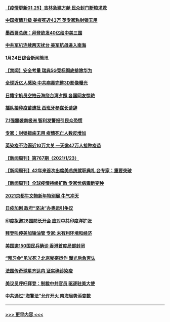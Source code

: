 #### [【疫情更新01.25】吉林急建方舱 民众封门断粮求救](../pages/prog202/a103034335.md?t=01250851) 
#### [中国疫情升级 美疫死近43万 英专家称封锁无用](../pages/prog202/a103039291.md?t=01250851) 
#### [墨西哥总统：拜登欲发40亿给中美三国](../pages/prog202/a103039258.md?t=01250851) 
#### [中共军机连续两天扰台 美军航母进入南海](../pages/prog202/a103039171.md?t=01250851) 
#### [1月24日综合新闻简讯](../pages/prog202/a103039168.md?t=01250851) 
#### [【禁闻】安全考量 瑞典5G竞标彻底排除华为](../pages/prog202/a103039128.md?t=01250851) 
#### [全球近亿人感染 中共病毒完整3D影像曝光](../pages/prog202/a103039082.md?t=01250851) 
#### [日籍宇航员空拍云海绕台湾夕照 各国网友惊艳](../pages/prog202/a103039115.md?t=01250851) 
#### [插队接种疫苗遭批 西班牙参谋长请辞](../pages/prog202/a103039100.md?t=01250851) 
#### [7.1强震袭南极洲 智利发警报引民众恐慌](../pages/prog202/a103039073.md?t=01250851) 
#### [专家：封锁措施无用 疫情死亡人数反增加](../pages/prog202/a103039051.md?t=01250851) 
#### [英染疫不治逼近10万大关 一天逾47万人接种疫苗](../pages/prog202/a103038985.md?t=01250851) 
#### [【新闻周刊】第767期（2021/1/23）](../pages/prog202/a103038981.md?t=01250851) 
#### [【新闻周刊】42年来首次出席美总统就职典礼 台专家：重要突破](../pages/prog202/a103038943.md?t=01250851) 
#### [【新闻周刊】全球疫情持续扩散 专家忧病毒新变种](../pages/prog202/a103038946.md?t=01250851) 
#### [2021京都牛文物新年特别展 牛气冲天](../pages/prog202/a103038817.md?t=01250851) 
#### [日疫加剧  政府“坚决”办奥运引争议](../pages/prog202/a103038821.md?t=01250851) 
#### [印度拟邀28国防长开会 应对中共印度洋扩张](../pages/prog202/a103038819.md?t=01250851) 
#### [拜登叫停美加输油管 专家:未有利环境和经济](../pages/prog202/a103038698.md?t=01250851) 
#### [美国逾150国民兵确诊 香港首度局部封闭](../pages/prog202/a103038704.md?t=01250851) 
#### [“拜习会”见光死？北京秘密运作 曝光后急否认](../pages/prog202/a103038585.md?t=01250851) 
#### [法国传奇球星齐达内 证实确诊染疫](../pages/prog202/a103038495.md?t=01250851) 
#### [美议员呼吁拜登：制裁中共官员 驱逐驻美大使](../pages/prog202/a103038475.md?t=01250851) 
#### [中共通过“海警法”允许开火 南海局势添变数](../pages/prog202/a103038452.md?t=01250851) 

----
#### [ >>> 更早内容 <<< ](../indexes/prog202-earlier.md)
